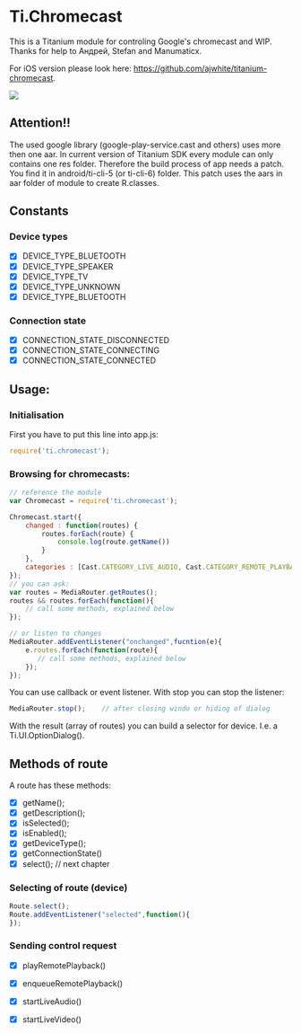 # Ti.Chromecast
This is a Titanium module for controling Google's chromecast and WIP. Thanks for help to Андрей, Stefan and Manumaticx.

For iOS version please look here: https://github.com/ajwhite/titanium-chromecast. 

![](https://avatars0.githubusercontent.com/u/4933765?v=3&s=200)

## Attention!!

The used google library (google-play-service.cast and others) uses more then one aar. In current version of Titanium SDK every module can only contains one res folder. Therefore the build process of app needs a patch. You find it in android/ti-cli-5  (or ti-cli-6) folder. This patch uses the aars in aar folder of module to create R.classes.

## Constants

### Device types
- [x] DEVICE_TYPE_BLUETOOTH 
- [x] DEVICE_TYPE_SPEAKER 
- [x] DEVICE_TYPE_TV 
- [x] DEVICE_TYPE_UNKNOWN 
- [x] DEVICE_TYPE_BLUETOOTH 

### Connection state
- [x] CONNECTION_STATE_DISCONNECTED
- [x] CONNECTION_STATE_CONNECTING
- [x] CONNECTION_STATE_CONNECTED

## Usage:

### Initialisation
First you have to put this line into app.js:
```javascript
require('ti.chromecast');
```

### Browsing for chromecasts:
```javascript
// reference the module
var Chromecast = require('ti.chromecast');

Chromecast.start({
    changed : function(routes) {
		routes.forEach(route) {
			console.log(route.getName())
		}
 	},
 	categories : [Cast.CATEGORY_LIVE_AUDIO, Cast.CATEGORY_REMOTE_PLAYBACK]
});
// you can ask:
var routes = MediaRouter.getRoutes();
routes && routes.forEach(function(){
	// call some methods, explained below
});

// or listen to changes
MediaRouter.addEventListener("onchanged",fucntion(e){
    e.routes.forEach(function(route){
       // call some methods, explained below
    });
});
```
You can use callback or event listener.
With stop you can stop the listener:
```javascript
MediaRouter.stop();    // after closing windo or hiding of dialog
```
With the result (array of routes) you can build a selector for device. I.e. a Ti.UI.OptionDialog().

## Methods of route
A route has these methods:

- [x] getName();
- [x] getDescription();
- [x] isSelected();
- [x] isEnabled();
- [x] getDeviceType();
- [x] getConnectionState()
- [x] select(); // next chapter

### Selecting of route (device)

```javascript
Route.select();
Route.addEventListener("selected",function(){
});
```

### Sending control request

- [x] playRemotePlayback()
- [x] enqueueRemotePlayback() 
- [x] startLiveAudio()
- [x] startLiveVideo()


